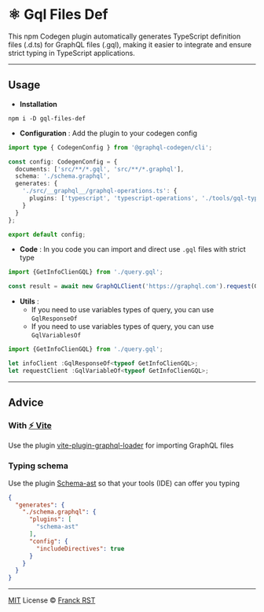 # ⚛️ Gql Files Def

This npm Codegen plugin automatically generates TypeScript definition files (.d.ts) for GraphQL files (.gql), making it easier to integrate and ensure strict typing in TypeScript applications.

---

## Usage

- **Installation**
```shell
npm i -D gql-files-def
```

- **Configuration** : Add the plugin to your codegen config
```typescript
import type { CodegenConfig } from '@graphql-codegen/cli';

const config: CodegenConfig = {
  documents: ['src/**/*.gql', 'src/**/*.graphql'],
  schema: './schema.graphql',
  generates: {
    './src/__graphql__/graphql-operations.ts': {
      plugins: ['typescript', 'typescript-operations', './tools/gql-type-def.js']
    }
  }
};

export default config;
```

- **Code** : 
In you code you can import and direct use `.gql` files with strict type
```typescript
import {GetInfoClienGQL} from './query.gql';

const result = await new GraphQLClient('https://graphql.com').request(GetInfoClienGQL,{id:"123"})
```

  - **Utils** :
    - If you need to use variables types of query, you can use `GqlResponseOf`
    - If you need to use variables types of query, you can use `GqlVariablesOf`

```typescript
import {GetInfoClienGQL} from './query.gql';

let infoClient :GqlResponseOf<typeof GetInfoClienGQL>;
let requestClient :GqlVariableOf<typeof GetInfoClienGQL>;
```

---

## Advice

###

### With [⚡ Vite](https://github.com/vitejs/vite)

Use the plugin [vite-plugin-graphql-loader](https://www.npmjs.com/package/vite-plugin-graphql-loader) for importing GraphQL files

### Typing schema

Use the plugin [Schema-ast](https://the-guild.dev/graphql/codegen/plugins/other/schema-ast) so that your tools (IDE) can offer you typing

```json
{
  "generates": {
    "./schema.graphql": {
      "plugins": [
        "schema-ast"
      ],
      "config": {
        "includeDirectives": true
      }
    }
  }
}
```

---

[MIT](./LICENSE) License © [Franck RST](https://github.com/Franckrst)

